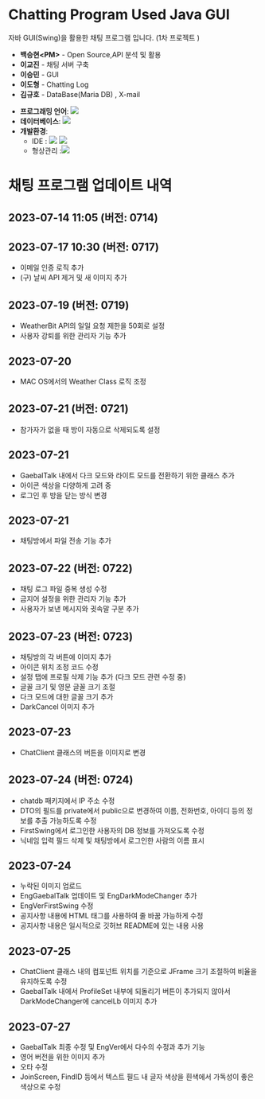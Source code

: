 <div>
<body>
    <h1> Chatting Program Used Java GUI </h1>
    <p> 자바 GUI(Swing)을 활용한 채팅 프로그램 입니다. (1차 프로젝트 )</p>
    <ul>
        <li><strong>백승현&lt;PM&gt;</strong> - Open Source,API 분석 및 활용  </li>
        <li><strong>이교진</strong> - 채팅 서버 구축 </li>
        <li><strong>이승민</strong> - GUI </li>
        <li><strong>이도형</strong> - Chatting Log </li>
        <li><strong>김규호</strong> - DataBase(Maria DB) , X-mail </li>
    </ul>

- **프로그래밍 언어**: <img src="https://img.shields.io/badge/JAVA-007396?style=for-the-badge&logo=Java&logoColor=white">
- **데이터베이스**: <img src="https://img.shields.io/badge/MariaDB-003545?style=for-the-badge&logo=MariaDB&logoColor=white">
- **개발환경**:
  - IDE : <img src="https://img.shields.io/badge/IntelliJ-2C2255?style=for-the-badge&logo=IntelliJ%20IDEA&logoColor=white"> <img src="https://img.shields.io/badge/Eclipse-2C2255?style=for-the-badge&logo=Eclipse%20IDE&logoColor=white">
  - 형상관리 :<img src="https://img.shields.io/badge/GitHub-181717?style=for-the-badge&logo=GitHub&logoColor=white">

</body>

# 채팅 프로그램 업데이트 내역

## 2023-07-14 11:05 (버전: 0714)

## 2023-07-17 10:30 (버전: 0717)
- 이메일 인증 로직 추가
- (구) 날씨 API 제거 및 새 이미지 추가
  
## 2023-07-19 (버전: 0719)
- WeatherBit API의 일일 요청 제한을 50회로 설정
- 사용자 강퇴를 위한 관리자 기능 추가
  
## 2023-07-20
- MAC OS에서의 Weather Class 로직 조정
  
## 2023-07-21 (버전: 0721)
- 참가자가 없을 때 방이 자동으로 삭제되도록 설정
  
## 2023-07-21
- GaebalTalk 내에서 다크 모드와 라이트 모드를 전환하기 위한 클래스 추가
- 아이콘 색상을 다양하게 고려 중
- 로그인 후 방을 닫는 방식 변경
  
## 2023-07-21
- 채팅방에서 파일 전송 기능 추가
  
## 2023-07-22 (버전: 0722)
- 채팅 로그 파일 중복 생성 수정
- 금지어 설정을 위한 관리자 기능 추가
- 사용자가 보낸 메시지와 귓속말 구분 추가
  
## 2023-07-23 (버전: 0723)
- 채팅방의 각 버튼에 이미지 추가
- 아이콘 위치 조정 코드 수정
- 설정 탭에 프로필 삭제 기능 추가 (다크 모드 관련 수정 중)
- 글꼴 크기 및 영문 글꼴 크기 조절
- 다크 모드에 대한 글꼴 크기 추가
- DarkCancel 이미지 추가
  
## 2023-07-23
- ChatClient 클래스의 버튼을 이미지로 변경
  
## 2023-07-24 (버전: 0724)
- chatdb 패키지에서 IP 주소 수정
- DTO의 필드를 private에서 public으로 변경하여 이름, 전화번호, 아이디 등의 정보를 추출 가능하도록 수정
- FirstSwing에서 로그인한 사용자의 DB 정보를 가져오도록 수정
- 닉네임 입력 필드 삭제 및 채팅방에서 로그인한 사람의 이름 표시
  
## 2023-07-24
- 누락된 이미지 업로드
- EngGaebalTalk 업데이트 및 EngDarkModeChanger 추가
- EngVerFirstSwing 수정
- 공지사항 내용에 HTML 태그를 사용하여 줄 바꿈 가능하게 수정
- 공지사항 내용은 일시적으로 깃허브 README에 있는 내용 사용
  
## 2023-07-25
- ChatClient 클래스 내의 컴포넌트 위치를 기준으로 JFrame 크기 조절하여 비율을 유지하도록 수정
- GaebalTalk 내에서 ProfileSet 내부에 되돌리기 버튼이 추가되지 않아서 DarkModeChanger에 cancelLb 이미지 추가
  
## 2023-07-27
- GaebalTalk 최종 수정 및 EngVer에서 다수의 수정과 추가 기능
- 영어 버전을 위한 이미지 추가
- 오타 수정
- JoinScreen, FindID 등에서 텍스트 필드 내 글자 색상을 흰색에서 가독성이 좋은 색상으로 수정
</div>
